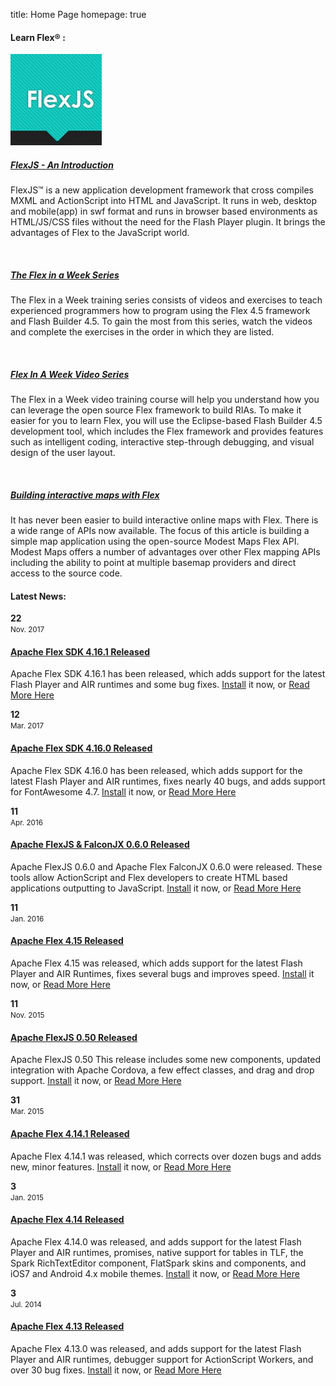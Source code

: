 title:  Home Page
homepage:    true

<!-- Learn Flex Start -->
<div class="row-fluid">

<div class="span8">

<div class="headline marginbottom"><h4>Learn Flex® :</h4></div>
<div class="row-fluid">
<!-- Project -->
<div class="span3">
    <div class="picture"><a href="http://www.slideshare.net/bigosmallm/flexjs-an-introduction"><img src="images/training/FlexJSAnIntroduction.png" alt=""/><div class="image-overlay-link"></div></a></div>
    <div class="item-description">
        <h5><a href="http://www.slideshare.net/bigosmallm/flexjs-an-introduction">FlexJS - An Introduction</a></h5>
        <p>FlexJS™ is a new application development framework that cross compiles MXML and ActionScript into HTML and JavaScript. It runs in web, desktop and mobile(app) in swf format and 
		runs in browser based environments as HTML/JS/CSS files without the need for the Flash Player plugin. It brings the advantages of Flex to the JavaScript world.</p>
    </div>
</div>

<!-- Project -->
<div class="span3">
    <div class="picture"><a href="http://www.adobe.com/devnet/flex/videotraining/exercises/ex1_01.html"><img src="images/training/FlexInAWeek.png" alt=""/><div class="image-overlay-link"></div></a></div>
    <div class="item-description">
        <h5><a href="http://www.adobe.com/devnet/flex/videotraining/exercises/ex1_01.html">The Flex in a Week Series</a></h5>
        <p>The Flex in a Week training series consists of videos and exercises to teach experienced programmers how to program using the Flex 4.5 framework and Flash Builder 4.5. To gain the most from this series, watch the videos and complete the exercises in the order in which they are listed.</p>
    </div>
</div>



<!-- Project -->
<div class="span3">
    <div class="picture"><a href="http://www.adobe.com/devnet/flex/videotraining.html"><img src="images/training/FlexInAWeekVideo.png" alt=""/><div class="image-overlay-link"></div></a></div>
    <div class="item-description">
        <h5><a href="http://www.adobe.com/devnet/flex/videotraining.html">Flex In A Week Video Series</a></h5>
        <p>The Flex in a Week video training course will help you understand how you can leverage the open source Flex framework to build RIAs. To make it easier for you to learn Flex, you will use the Eclipse-based Flash Builder 4.5 development tool, which includes the Flex framework and provides features such as intelligent coding, interactive step-through debugging, and visual design of the user layout.</p>
    </div>
</div>

<!-- Project -->
<div class="span3">
    <div class="picture"><a href="http://www.adobe.com/devnet/flex/articles/interactive_maps.html"><img src="images/training/1296459538876.jpg" alt=""/><div class="image-overlay-link"></div></a></div>
    <div class="item-description">
        <h5><a href="http://www.adobe.com/devnet/flex/articles/interactive_maps.html">Building interactive maps with Flex</a></h5>
        <p>It has never been easier to build interactive online maps with Flex. There is a wide range of APIs now available. The focus of this article is building a simple map application using the open-source Modest Maps Flex API. Modest Maps offers a number of advantages over other Flex mapping APIs including the ability to point at multiple basemap providers and direct access to the source code. </p>
    </div>
</div>

</div>

</div>
<!-- Learn Flex End -->
<!-- News Start -->
<div class="span4">

<div class="headline marginbottom"><h4>Latest News:</h4></div>
<div class="row-fluid">

<div class="entry">
<span class="meta"><strong>22</strong><br><small>Nov. 2017</small></span>
<div>
<h4><a href="https://blogs.apache.org/flex/entry/apache-flex-4-16-1"><u>Apache Flex SDK 4.16.1 Released</u></a></h4>
<p>Apache Flex SDK 4.16.1 has been released, which adds support for the latest Flash Player and AIR runtimes and some bug fixes. <a href="http://flex.apache.org/installer.html">Install</a> it now, or <a href="https://blogs.apache.org/flex/entry/apache-flex-4-16-1">Read More Here</a></p>
</div>
</div>

<div class="entry">
<span class="meta"><strong>12</strong><br><small>Mar. 2017</small></span>
<div>
<h4><a href="https://blogs.apache.org/flex/entry/apache-flex-4-16-0"><u>Apache Flex SDK 4.16.0 Released</u></a></h4>
<p>Apache Flex SDK 4.16.0 has been released, which adds support for the latest Flash Player and AIR runtimes, fixes nearly 40 bugs, and adds support for FontAwesome 4.7. <a href="http://flex.apache.org/installer.html">Install</a> it now, or <a href="https://blogs.apache.org/flex/entry/apache-flex-4-16-0">Read More Here</a></p>
</div>
</div>

<div class="entry">
<span class="meta"><strong>11</strong><br><small>Apr. 2016</small></span>
<div>
<h4><a href="https://blogs.apache.org/flex/entry/apache_flexjs_0_6_0"><u>Apache FlexJS & FalconJX 0.6.0 Released</u></a></h4>
<p>Apache FlexJS 0.6.0 and Apache Flex FalconJX 0.6.0 were released.  These tools allow ActionScript and Flex developers to create HTML based applications outputting to JavaScript. <a href="http://flex.apache.org/installer.html">Install</a> it now, or <a href="https://blogs.apache.org/flex/entry/apache_flexjs_0_6_0">Read More Here</a></p>
</div>
</div>


<div class="entry">
<span class="meta"><strong>11</strong><br><small>Jan. 2016</small></span>
<div>
<h4><a href="https://blogs.apache.org/flex/entry/apache_flex_4_15_released"><u>Apache Flex 4.15 Released</u></a></h4>
<p>Apache Flex 4.15 was released, which adds support for the latest Flash Player and AIR Runtimes, fixes several bugs and improves speed.  <a href="http://flex.apache.org/installer.html">Install</a> it now, or <a href="https://blogs.apache.org/flex/entry/apache_flex_4_15_released">Read More Here</a></p>
</div>
</div>

<div class="entry">
<span class="meta"><strong>11</strong><br><small>Nov. 2015</small></span>
<div>
<h4><a href="https://blogs.apache.org/flex/entry/apache_flexjs_0_5_0"><u>Apache FlexJS 0.50 Released</u></a></h4>
<p>Apache FlexJS 0.50  This release includes some new components, updated integration with Apache Cordova, a few effect classes, and drag and drop support. <a href="http://flex.apache.org/installer.html">Install</a> it now, or <a href="https://blogs.apache.org/flex/entry/apache_flexjs_0_5_0">Read More Here</a></p>
</div>
</div>

<div class="entry">
<span class="meta"><strong>31</strong><br><small>Mar. 2015</small></span>
<div>
<h4><a href="https://blogs.apache.org/flex/entry/apache_flex_4_14_1"><u>Apache Flex 4.14.1 Released</u></a></h4>
<p>Apache Flex 4.14.1 was released, which corrects over dozen bugs and adds new, minor features.  <a href="http://flex.apache.org/installer.html">Install</a> it now, or <a href="https://blogs.apache.org/flex/entry/apache_flex_4_14_1">Read More Here</a></p>
</div>
</div>


<div class="entry">
<span class="meta"><strong>3</strong><br><small>Jan. 2015</small></span>
<div>
<h4><a href="https://blogs.apache.org/flex/entry/apache_flex_4_14_released"><u>Apache Flex 4.14 Released</u></a></h4>
<p>Apache Flex 4.14.0 was released, and adds support for the latest Flash Player and AIR runtimes, promises, native support for tables in TLF, the Spark RichTextEditor component, FlatSpark skins and components, and iOS7 and Android 4.x mobile themes. <a href="http://flex.apache.org/installer.html">Install</a> it now, or <a href="https://blogs.apache.org/flex/entry/apache_flex_4_14_released">Read More Here</a></p>
</div>
</div>

<div class="entry">
<span class="meta"><strong>3</strong><br><small>Jul. 2014</small></span>
<div>
<h4><a href="https://blogs.apache.org/flex/entry/apache_flex_sdk_4_13"><u>Apache Flex 4.13 Released</u></a></h4>
<p>Apache Flex 4.13.0 was released, and adds support for the latest Flash Player and AIR runtimes, debugger support for ActionScript Workers, and over 30 bug fixes. <a href="http://flex.apache.org/installer.html">Install</a> it now, or <a href="https://blogs.apache.org/flex/entry/apache_flex_sdk_4_13">Read More Here</a></p>
</div>
</div>

</div>


</div>

</div>
<!-- News  End -->
